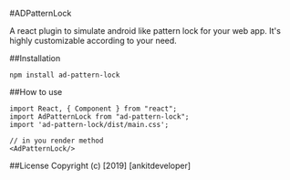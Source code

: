 #ADPatternLock

A react plugin to simulate android like pattern lock for your web app.
It's highly customizable according to your need.

##Installation
```
npm install ad-pattern-lock
```

##How to use
```
import React, { Component } from "react";
import AdPatternLock from "ad-pattern-lock";
import 'ad-pattern-lock/dist/main.css';

// in you render method
<AdPatternLock/>
``` 

##License
Copyright (c) [2019] [ankitdeveloper]
